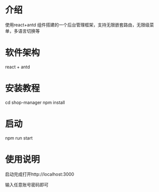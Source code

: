 
# 介绍
使用react+antd 组件搭建的一个后台管理框架，支持无限嵌套路由，无限级菜单，多语言切换等

# 软件架构
react + antd

# 安装教程
cd shop-manager
npm install

# 启动
npm run start

# 使用说明
启动完成打开http://localhost:3000

输入任意账号密码即可